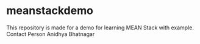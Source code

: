 # meanstackdemo
This repository is made for a demo for learning MEAN Stack with example.
Contact Person
Anidhya Bhatnagar
